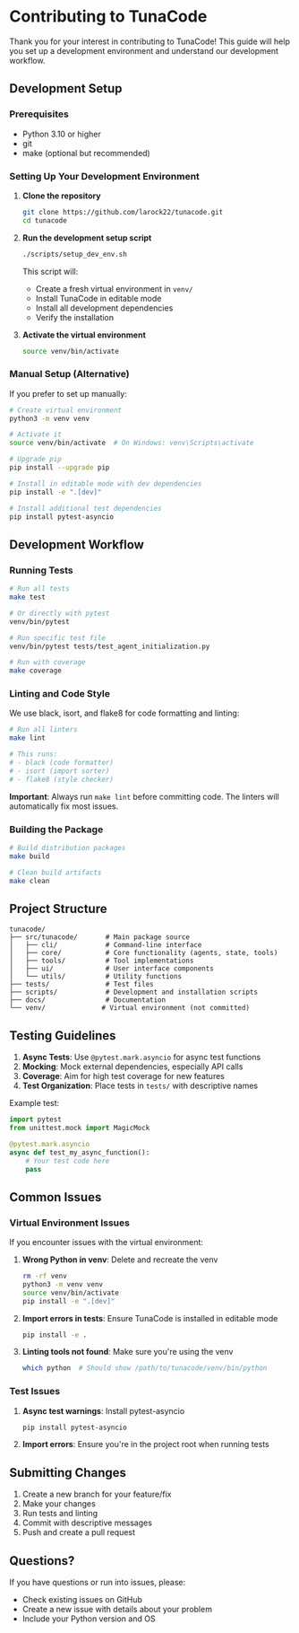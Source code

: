 # Contributing to TunaCode

Thank you for your interest in contributing to TunaCode! This guide will help you set up a development environment and understand our development workflow.

## Development Setup

### Prerequisites

- Python 3.10 or higher
- git
- make (optional but recommended)

### Setting Up Your Development Environment

1. **Clone the repository**
   ```bash
   git clone https://github.com/larock22/tunacode.git
   cd tunacode
   ```

2. **Run the development setup script**
   ```bash
   ./scripts/setup_dev_env.sh
   ```

   This script will:
   - Create a fresh virtual environment in `venv/`
   - Install TunaCode in editable mode
   - Install all development dependencies
   - Verify the installation

3. **Activate the virtual environment**
   ```bash
   source venv/bin/activate
   ```

### Manual Setup (Alternative)

If you prefer to set up manually:

```bash
# Create virtual environment
python3 -m venv venv

# Activate it
source venv/bin/activate  # On Windows: venv\Scripts\activate

# Upgrade pip
pip install --upgrade pip

# Install in editable mode with dev dependencies
pip install -e ".[dev]"

# Install additional test dependencies
pip install pytest-asyncio
```

## Development Workflow

### Running Tests

```bash
# Run all tests
make test

# Or directly with pytest
venv/bin/pytest

# Run specific test file
venv/bin/pytest tests/test_agent_initialization.py

# Run with coverage
make coverage
```

### Linting and Code Style

We use black, isort, and flake8 for code formatting and linting:

```bash
# Run all linters
make lint

# This runs:
# - black (code formatter)
# - isort (import sorter)
# - flake8 (style checker)
```

**Important**: Always run `make lint` before committing code. The linters will automatically fix most issues.

### Building the Package

```bash
# Build distribution packages
make build

# Clean build artifacts
make clean
```

## Project Structure

```
tunacode/
├── src/tunacode/       # Main package source
│   ├── cli/            # Command-line interface
│   ├── core/           # Core functionality (agents, state, tools)
│   ├── tools/          # Tool implementations
│   ├── ui/             # User interface components
│   └── utils/          # Utility functions
├── tests/              # Test files
├── scripts/            # Development and installation scripts
├── docs/               # Documentation
└── venv/              # Virtual environment (not committed)
```

## Testing Guidelines

1. **Async Tests**: Use `@pytest.mark.asyncio` for async test functions
2. **Mocking**: Mock external dependencies, especially API calls
3. **Coverage**: Aim for high test coverage for new features
4. **Test Organization**: Place tests in `tests/` with descriptive names

Example test:
```python
import pytest
from unittest.mock import MagicMock

@pytest.mark.asyncio
async def test_my_async_function():
    # Your test code here
    pass
```

## Common Issues

### Virtual Environment Issues

If you encounter issues with the virtual environment:

1. **Wrong Python in venv**: Delete and recreate the venv
   ```bash
   rm -rf venv
   python3 -m venv venv
   source venv/bin/activate
   pip install -e ".[dev]"
   ```

2. **Import errors in tests**: Ensure TunaCode is installed in editable mode
   ```bash
   pip install -e .
   ```

3. **Linting tools not found**: Make sure you're using the venv
   ```bash
   which python  # Should show /path/to/tunacode/venv/bin/python
   ```

### Test Issues

1. **Async test warnings**: Install pytest-asyncio
   ```bash
   pip install pytest-asyncio
   ```

2. **Import errors**: Ensure you're in the project root when running tests

## Submitting Changes

1. Create a new branch for your feature/fix
2. Make your changes
3. Run tests and linting
4. Commit with descriptive messages
5. Push and create a pull request

## Questions?

If you have questions or run into issues, please:
- Check existing issues on GitHub
- Create a new issue with details about your problem
- Include your Python version and OS
